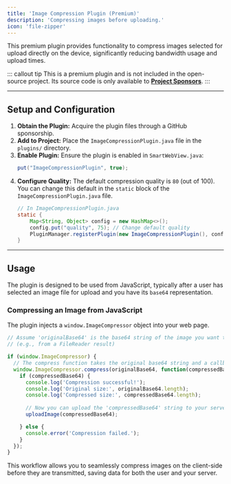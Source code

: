 ```yaml
---
title: 'Image Compression Plugin (Premium)'
description: 'Compressing images before uploading.'
icon: 'file-zipper'
---
```


This premium plugin provides functionality to compress images selected for upload directly on the device, significantly reducing bandwidth usage and upload times.

::: callout tip
This is a premium plugin and is not included in the open-source project. Its source code is only available to **[Project Sponsors](https://github.com/sponsors/mgks/sponsorships?sponsor=mgks&tier_id=468838)**.
:::

---

## Setup and Configuration

1.  **Obtain the Plugin:** Acquire the plugin files through a GitHub sponsorship.
2.  **Add to Project:** Place the `ImageCompressionPlugin.java` file in the `plugins/` directory.
3.  **Enable Plugin:** Ensure the plugin is enabled in `SmartWebView.java`:
    ```java
    put("ImageCompressionPlugin", true);
    ```
4.  **Configure Quality:** The default compression quality is `80` (out of 100). You can change this default in the `static` block of the `ImageCompressionPlugin.java` file.
    ```java
    // In ImageCompressionPlugin.java
    static {
        Map<String, Object> config = new HashMap<>();
        config.put("quality", 75); // Change default quality
        PluginManager.registerPlugin(new ImageCompressionPlugin(), config);
    }
    ```

---
## Usage

The plugin is designed to be used from JavaScript, typically after a user has selected an image file for upload and you have its `base64` representation.

### Compressing an Image from JavaScript

The plugin injects a `window.ImageCompressor` object into your web page.

```javascript
// Assume 'originalBase64' is the base64 string of the image you want to compress
// (e.g., from a FileReader result)

if (window.ImageCompressor) {
  // The compress function takes the original base64 string and a callback
  window.ImageCompressor.compress(originalBase64, function(compressedBase64) {
    if (compressedBase64) {
      console.log('Compression successful!');
      console.log('Original size:', originalBase64.length);
      console.log('Compressed size:', compressedBase64.length);
      
      // Now you can upload the 'compressedBase64' string to your server
      uploadImage(compressedBase64);

    } else {
      console.error('Compression failed.');
    }
  });
}
```
This workflow allows you to seamlessly compress images on the client-side before they are transmitted, saving data for both the user and your server.